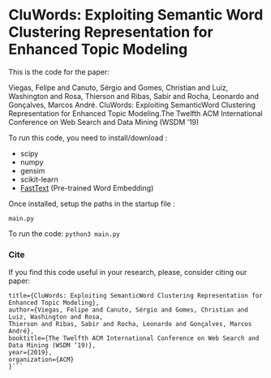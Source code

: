 # CluWords: Exploiting Semantic Word Clustering Representation for Enhanced Topic Modeling

This is the code for the paper:

Viegas, Felipe and Canuto, Sérgio and Gomes, Christian and Luiz, Washington and Rosa, Thierson and Ribas, Sabir and Rocha, Leonardo and Gonçalves, Marcos André. CluWords: Exploiting SemanticWord Clustering Representation for Enhanced Topic Modeling.The Twelfth ACM International Conference on Web Search and Data Mining (WSDM ’19)

To run this code, you need to install/download :
- scipy
- numpy
- gensim
- scikit-learn
- [FastText](https://fasttext.cc/docs/en/english-vectors.html) (Pre-trained Word Embedding)

Once installed, setup the paths in the startup file :

```main.py```

To run the code:
```python3 main.py```


### Cite
If you find this code useful in your research, please, consider citing our paper:

```@inproceedings{viegas2019cluwords,
title={CluWords: Exploiting SemanticWord Clustering Representation for Enhanced Topic Modeling},
author={Viegas, Felipe and Canuto, Sérgio and Gomes, Christian and Luiz, Washington and Rosa, 
Thierson and Ribas, Sabir and Rocha, Leonardo and Gonçalves, Marcos André},
booktitle={The Twelfth ACM International Conference on Web Search and Data Mining (WSDM ’19)},
year={2019},
organization={ACM}
}```
